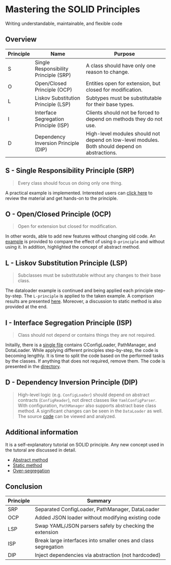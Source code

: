 # Mastering the SOLID Principles

Writing understandable, maintainable, and flexible code

## Overview

| Principle | Name                                  | Purpose                                                                                        |
| --------- | ------------------------------------- | ---------------------------------------------------------------------------------------------- |
| S         | Single Responsibility Principle (SRP) | A class should have only one reason to change.                                                 |
| O         | Open/Closed Principle (OCP)           | Entities open for extension, but closed for modification.                                      |
| L         | Liskov Substitution Principle (LSP)   | Subtypes must be substitutable for their base types.                                           |
| I         | Interface Segregation Principle (ISP) | Clients should not be forced to depend on methods they do not use.                             |
| D         | Dependency Inversion Principle (DIP)  | High-level modules should not depend on low-level modules. Both should depend on abstractions. |

## S - Single Responsibility Principle (SRP)

> Every class should focus on doing only one thing.

A practical example is implemented. Interested users can [click here](./1.s_principle/) to review the material and get hands-on to the principle.

## O - Open/Closed Principle (OCP)

> Open for extension but closed for modification.

In other words, able to add new features without changing old code. An [example](./2.o_principle/) is provided to compare the effect of using `O-principle` and without using it. In addition, highlighted the concept of abstract method.

## L - Liskov Substitution Principle (LSP)

> Subclasses must be substitutable without any changes to their base class.

The dataloader example is continued and being applied each principle step-by-step. The `L-principle` is applied to the taken example. A comprison results are presented [here](./3.l_principle/). Moreover, a discussion to static method is also provided at the end.

## I - Interface Segregation Principle (ISP)

> Class should not depend or contains things they are not required. 

Initailly, there is a [single file](./1.s_principle/with_s.py) contains CConfigLoader, PathManager, and DotaLoader. While applying different principles step-by-step, the code is becoming lengthly. It is time to split the code based on the performed tasks by the classes. If anything that does not required, remove them. The code is presented in the [directory](./4.i_principle/). 

## D - Dependency Inversion Principle (DIP)

> High-level logic (e.g. `ConfigLoader`) should depend on abstract contracts (`ConfigReader`), not direct classes like `YamlConfigParser`. With configuration, `PathManager` also supports abstract base class method. A significant changes can be seen in the `DataLoader` as well. The source [code](/5.d_principle/) can be viewed and analyzed. 

## Additional information

It is a self-explanatory tutorial on SOLID principle. Any new concept used in the tutoral are discussed in detail.

* [Abstract method](./2.o_principle/README.md#abstract-method)
* [Static method](./3.l_principle/README.md#static-method)
* [Over-segregation](./4.i_principle/README.md#method-1)

## Conclusion

| Principle | Summary |
| --------- | ------- |
|    SRP       |    Separated ConfigLoader, PathManager, DataLoader     |
|    OCP       |    Added JSON loader without modifying existing code     |
|    LSP       |    Swap YAML/JSON parsers safely by checking the extension     |
|    ISP       |    Break large interfaces into smaller ones and class segregation    |
|    DIP       |    Inject dependencies via abstraction (not hardcoded)     |
